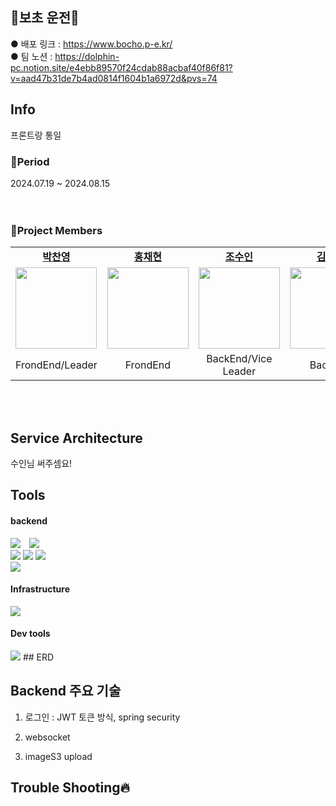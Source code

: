 ## 🚗보초 운전🚕
● 배포 링크 : https://www.bocho.p-e.kr/</br>
● 팀 노션 : https://dolphin-pc.notion.site/e4ebb89570f24cdab88acbaf40f86f81?v=aad47b31de7b4ad0814f1604b1a6972d&pvs=74

## Info
프론트랑 통일

### 📆Period
2024.07.19 ~ 2024.08.15</br></br></br>

### 🚜Project Members
<table>
  <tr>
    <td align="center"><a href="https://github.com/Dolphin-PC"><b>박찬영</b></a><br /></td>
    <td align="center"><a href="https://github.com/hyeon9808"><b>홍채현</b></a><br /></td>
    <td align="center"><a href="https://github.com/whtndls"><b>조수인</b></a><br /></td>
    <td align="center"><a href="https://github.com/young219257"><b>김영아</b></a><br /></td>
    <td align="center"><a href="https://github.com/hyoyeolking"><b>전효열</b></a><br /></td>
  </tr>
  <tr>
      <td align="center"><img src="https://github.com/user-attachments/assets/683f52f8-d8e4-4e9e-ac1f-a5ed7d4b032a" width="130px;" alt=""/><br /><sub></td>
      <td align="center"><img src="https://github.com/user-attachments/assets/a4aa44bc-4d59-46e7-8b74-b18d94a3186e" width="130px;" alt=""/><br /></td>
      <td align="center"><img src="https://github.com/user-attachments/assets/03eb0bf2-0ac1-4c7f-8f2d-06243c5be806" width="130px;" alt=""/><br /></td>
      <td align="center"><img src="https://github.com/user-attachments/assets/4bb46790-6183-44cc-b51b-270d36c71710" width="130px;" alt=""/><br /></td>
      <td align="center"><img src="https://github.com/user-attachments/assets/9ebc81f2-52ba-4b97-b6d3-07c4c21fe1f0" width="130px;" alt=""/><br /></td>
    </tr>
  <tr>
    <td align="center">FrondEnd/Leader</td>
    <td align="center">FrondEnd</td>
    <td align="center">BackEnd/Vice Leader</td>
    <td align="center">BackEnd</td>
    <td align="center">BackEnd</td>
  </tr>
</table></br></br>

## Service Architecture
수인님 써주셈요!

## Tools
#### backend
<span>
  <img src="https://img.shields.io/badge/springboot-6DB33F?style=for-the-badge&logo=springboot&logoColor=white" style="margin-right: 10px;">
</span>
<span>
  <img src="https://img.shields.io/badge/Spring Security-6DB33F?style=for-the-badge&logo=Spring Security&logoColor=white" style="margin-right: 10px;">
</span></br>
<span>
  <img src="https://img.shields.io/badge/MariaDB-003545?style=for-the-badge&logo=mariadb&logoColor=white">
</span>
<span>
  <img src="https://img.shields.io/badge/JWT-black?style=for-the-badge&logo=JSON%20web%20tokens">
</span>
<span>
  <img src="https://img.shields.io/badge/-Swagger-%23Clojure?style=for-the-badge&logo=swagger&logoColor=white">
</span></br>
<span>
  <img src="https://img.shields.io/badge/Gradle-02303A?style=for-the-badge&logo=Gradle&logoColor=white">
</span>



#### Infrastructure
<span>
  <img src="https://img.shields.io/badge/github%20actions-%232671E5.svg?style=for-the-badge&logo=githubactions&logoColor=white">
</span>

#### Dev tools
<span>
  <img src="https://img.shields.io/badge/github-%23121011.svg?style=for-the-badge&logo=github&logoColor=white">
</span>
## ERD 

## Backend 주요 기술
1. 로그인 : JWT 토큰 방식, spring security
   
2. websocket
3. imageS3 upload
## Trouble Shooting🔥

